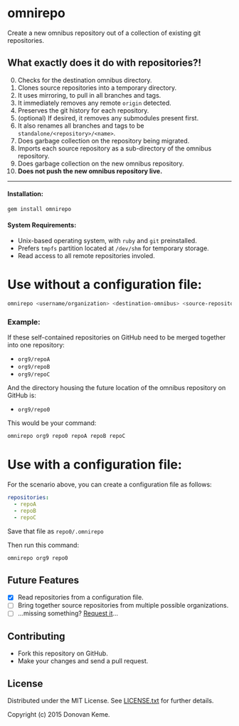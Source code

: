 # omnirepo

Create a new omnibus repository out of a collection of existing git repositories.

## What exactly does it do with repositories?!

0. Checks for the destination omnibus directory.
0. Clones source repositories into a temporary directory.
  0. It uses mirroring, to pull in all branches and tags.
  0. It immediately removes any  remote `origin` detected.
0. Preserves the git history for each repository.
  0. (optional) If desired, it removes any submodules present first.
  0. It also renames all branches and tags to be `standalone/<repository>/<name>`.
0. Does garbage collection on the repository being migrated.
0. Imports each source repository as a sub-directory of the omnibus repository.
0. Does garbage collection on the new omnibus repository.
0. **Does not push the new omnibus repository live.**

---

#### Installation:

```
gem install omnirepo
```

#### System Requirements:

* Unix-based operating system, with `ruby` and `git` preinstalled.
* Prefers `tmpfs` partition located at `/dev/shm` for temporary storage.
* Read access to all remote repositories involed.

# Use without a configuration file:

```sh
omnirepo <username/organization> <destination-omnibus> <source-repository> [...]
```

### Example:

If these self-contained repositories on GitHub need to be merged together into one repository:

* `org9/repoA`
* `org9/repoB`
* `org9/repoC`

And the directory housing the future location of the omnibus repository on GitHub is:

* `org9/repo0`

This would be your command:

```sh
omnirepo org9 repo0 repoA repoB repoC
```

# Use with a configuration file:

For the scenario above, you can create a configuration file as follows:

```yml
repositories:
  - repoA
  - repoB
  - repoC
```

Save that file as `repo0/.omnirepo`

Then run this command:

```sh
omnirepo org9 repo0
```


## Future Features

- [x] Read repositories from a configuration file.
- [ ] Bring together source repositories from multiple possible organizations.
- [ ] ...missing something? [Request it](https://github.com/digitalextremist/omnirepo/issues/new)...

## Contributing

* Fork this repository on GitHub.
* Make your changes and send a pull request.

## License

Distributed under the MIT License.
See [LICENSE.txt](https://github.com/digitalextremist/omnirepo/blob/master/LICENSE.txt) for further details.

Copyright (c) 2015 Donovan Keme.
